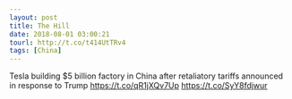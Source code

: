 ```yaml
---
layout: post
title: The Hill
date: 2018-08-01 03:00:21
tourl: http://t.co/t414UtTRv4
tags: [China]
---
```

Tesla building $5 billion factory in China after retaliatory tariffs announced in response to Trump https://t.co/qR1jXQv7Up https://t.co/SyY8fdjwur